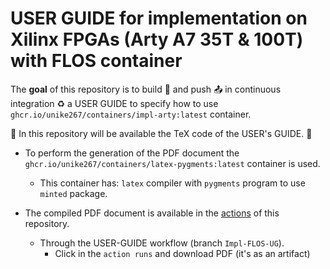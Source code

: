 # USER GUIDE for implementation on Xilinx FPGAs (Arty A7 35T & 100T) with FLOS container

The **goal** of this repository is to build 🔨 and push 📤 in continuous integration ♻️ a USER GUIDE to specify how to use `ghcr.io/unike267/containers/impl-arty:latest` container.

📢 In this repository will be available the TeX code of the USER's GUIDE. 📢

- To perform the generation of the PDF document the `ghcr.io/unike267/containers/latex-pygments:latest` container is used.
    - This container has: `latex` compiler with `pygments` program to use `minted` package.

- The compiled PDF document is available in the [actions](https://github.com/Unike267/Containers/actions) of this repository.
    - Through the USER-GUIDE workflow (branch `Impl-FLOS-UG`).
        - Click in the `action runs` and download PDF (it's as an artifact)



